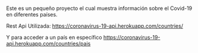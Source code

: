 # 
Este es un pequeño proyecto el cual muestra información sobre el Covid-19 en diferentes países.

Rest Api Utilizada: https://coronavirus-19-api.herokuapp.com/countries/

Y para acceder a un país en específico https://coronavirus-19-api.herokuapp.com/countries/pais
